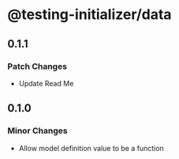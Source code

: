 # @testing-initializer/data

## 0.1.1

### Patch Changes

- Update Read Me

## 0.1.0

### Minor Changes

- Allow model definition value to be a function
